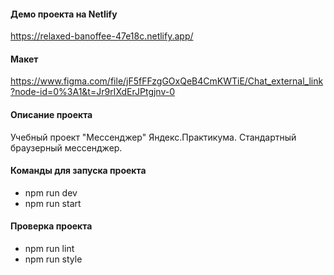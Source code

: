 #### Демо проекта на Netlify #

https://relaxed-banoffee-47e18c.netlify.app/


#### Макет #  

https://www.figma.com/file/jF5fFFzgGOxQeB4CmKWTiE/Chat_external_link?node-id=0%3A1&t=Jr9rIXdErJPtgjnv-0

#### Описание проекта #

Учебный проект "Мессенджер" Яндекс.Практикума. Стандартный браузерный мессенджер.

#### Команды для запуска проекта #

* npm run dev
* npm run start

#### Проверка проекта # 

* npm run lint
* npm run style

